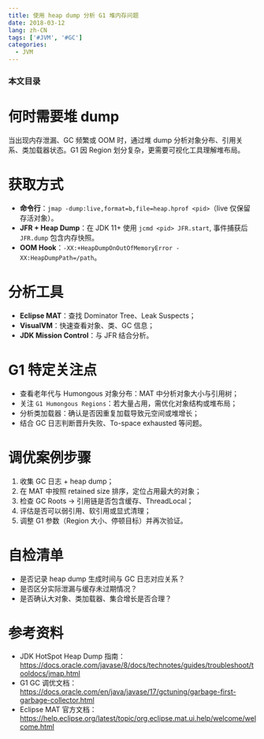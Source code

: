 ```yaml
---
title: 使用 heap dump 分析 G1 堆内存问题
date: 2018-03-12
lang: zh-CN
tags: ['#JVM', '#GC']
categories:
  - JVM
---
```


### 本文目录
<!-- toc -->

# 何时需要堆 dump
当出现内存泄漏、GC 频繁或 OOM 时，通过堆 dump 分析对象分布、引用关系、类加载器状态。G1 因 Region 划分复杂，更需要可视化工具理解堆布局。

# 获取方式
- **命令行**：`jmap -dump:live,format=b,file=heap.hprof <pid>`（live 仅保留存活对象）。
- **JFR + Heap Dump**：在 JDK 11+ 使用 `jcmd <pid> JFR.start`, 事件捕获后 `JFR.dump` 包含内存快照。
- **OOM Hook**：`-XX:+HeapDumpOnOutOfMemoryError -XX:HeapDumpPath=/path`。

# 分析工具
- **Eclipse MAT**：查找 Dominator Tree、Leak Suspects；
- **VisualVM**：快速查看对象、类、GC 信息；
- **JDK Mission Control**：与 JFR 结合分析。

# G1 特定关注点
- 查看老年代与 Humongous 对象分布：MAT 中分析对象大小与引用树；
- 关注 `G1 Humongous Regions`：若大量占用，需优化对象结构或堆布局；
- 分析类加载器：确认是否因重复加载导致元空间或堆增长；
- 结合 GC 日志判断晋升失败、To-space exhausted 等问题。

# 调优案例步骤
1. 收集 GC 日志 + heap dump；
2. 在 MAT 中按照 retained size 排序，定位占用最大的对象；
3. 检查 GC Roots → 引用链是否包含缓存、ThreadLocal；
4. 评估是否可以弱引用、软引用或显式清理；
5. 调整 G1 参数（Region 大小、停顿目标）并再次验证。

# 自检清单
- 是否记录 heap dump 生成时间与 GC 日志对应关系？
- 是否区分实际泄漏与缓存未过期情况？
- 是否确认大对象、类加载器、集合增长是否合理？

# 参考资料
- JDK HotSpot Heap Dump 指南：https://docs.oracle.com/javase/8/docs/technotes/guides/troubleshoot/tooldocs/jmap.html
- G1 GC 调优文档：https://docs.oracle.com/en/java/javase/17/gctuning/garbage-first-garbage-collector.html
- Eclipse MAT 官方文档：https://help.eclipse.org/latest/topic/org.eclipse.mat.ui.help/welcome/welcome.html
